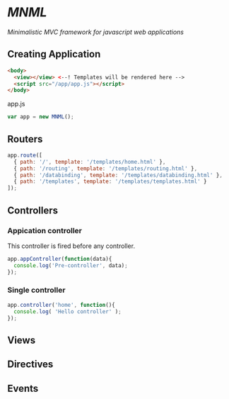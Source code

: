 # _MNML_

_Minimalistic MVC framework for javascript web applications_

## Creating Application
```html
<body>
  <view></view> <--! Templates will be rendered here -->
  <script src="/app/app.js"></script>
</body>
```

app.js
```javascript
var app = new MNML();
```

## Routers
```javascript
app.route([
  { path: '/', template: '/templates/home.html' },
  { path: '/routing', template: '/templates/routing.html' },
  { path: '/databinding', template: '/templates/databinding.html' },
  { path: '/templates', template: '/templates/templates.html' }
]);
```

## Controllers

### Appication controller
This controller is fired before any controller.

```javascript
app.appController(function(data){
  console.log('Pre-controller', data);
});
```

### Single controller
```javascript
app.controller('home', function(){
  console.log( 'Hello controller' );
});
```

## Views

## Directives

## Events